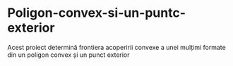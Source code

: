 # Poligon-convex-si-un-puntc-exterior
Acest proiect determină frontiera acoperirii convexe a unei mulțimi formate din un poligon convex și un punct exterior
